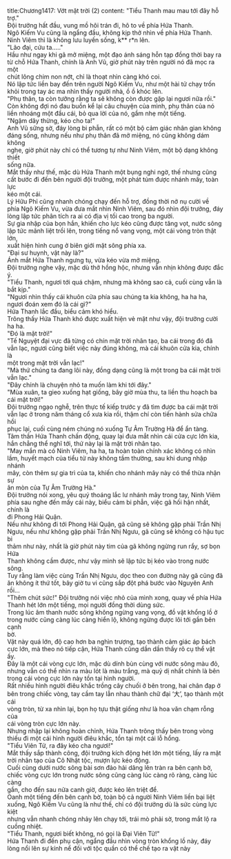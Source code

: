 title:Chương1417: Vớt mặt trời (2)
content:
"Tiểu Thanh mau mau tới đây hỗ trợ."<br>Đội trưởng hất đầu, vung mồ hôi trán đi, hô to về phía Hứa Thanh.<br>Ngô Kiếm Vu cũng là ngẩng đầu, không kịp thở nhìn về phía Hứa Thanh.<br>Ninh Viêm thì là không lưu luyến sống, k** r*n lên.<br>"Lão đại, cứu ta....."<br>Hầu như ngay khi gã mở miệng, một đạo ánh sáng hỗn tạp đồng thời bay ra<br>từ chỗ Hứa Thanh, chính là Anh Vũ, giờ phút này trên người nó đã mọc ra một<br>chút lông chim non nớt, chỉ là thoạt nhìn càng khó coi.<br>Nó lập tức liền bay đến trên người Ngô Kiếm Vu, như một hài tử chạy trốn<br>khỏi trong tay ác ma nhìn thấy người nhà, ồ ồ khóc lên.<br>"Phụ thân, ta còn tưởng rằng ta sẽ không còn được gặp lại ngươi nữa rồi."<br>Còn không đợi nó đau buồn kể lại câu chuyện của mình, phụ thân của nó<br>liền nhoáng một đầu cái, bỏ qua lời của nó, gầm nhẹ một tiếng.<br>"Ngậm dây thừng, kéo cho ta!"<br>Anh Vũ sững sờ, đáy lòng bi phẫn, rất có một bộ cảm giác nhân gian không<br>đáng sống, nhưng nếu như phụ thân đã mở miệng, nó cũng không dám không<br>nghe, giờ phút này chỉ có thể tương tự như Ninh Viêm, một bộ dạng không thiết<br>sống nữa.<br>Mắt thấy như thế, mặc dù Hứa Thanh một bụng nghi ngờ, thế nhưng cũng<br>cất bước đi đến bên người đội trưởng, một phát túm được nhánh mây, toàn lực<br>kéo một cái.<br>Lý Hữu Phỉ cũng nhanh chóng chạy đến hỗ trợ, đồng thời nở nụ cười về<br>phía Ngô Kiếm Vu, vừa đưa mắt nhìn Ninh Viêm, sau đó nhìn đội trưởng, đáy<br>lòng lập tức phân tích ra ai có địa vị tối cao trong ba người.<br>Sự gia nhập của bọn hắn, khiến cho lực kéo cũng được tăng vọt, nước sông<br>lập tức mãnh liệt trồi lên, trong tiếng nổ vang vọng, một cái vòng tròn thật lớn,<br>xuất hiện hình cung ở biên giới mặt sông phía xa.<br>"Đại sư huynh, vật này là?"<br>Ánh mắt Hứa Thanh ngưng tụ, vừa kéo vừa mở miệng.<br>Đội trưởng nghe vậy, mặc dù thở hồng hộc, nhưng vẫn nhịn không được đắc<br>ý.<br>"Tiểu Thanh, ngươi tới quá chậm, nhưng mà không sao cả, cuối cùng vẫn là<br>bắt kịp."<br>"Ngươi nhìn thấy cái khuôn cửa phía sau chúng ta kia không, ha ha ha,<br>ngươi đoán xem đó là cái gì?"<br>Hứa Thanh lắc đầu, biểu cảm khó hiểu.<br>Trông thấy Hứa Thanh khó được xuất hiện vẻ mặt như vậy, đội trưởng cười<br>ha ha.<br>"Đó là mặt trời!"<br>"Tế Nguyệt đại vực đã từng có chín mặt trời nhân tạo, ba cái trong đó đã<br>vẫn lạc, ngươi cũng biết việc này đúng không, mà cái khuôn cửa kia, chính là<br>một trong mặt trời vẫn lạc!"<br>"Mà thứ chúng ta đang lôi này, đồng dạng cũng là một trong ba cái mặt trời<br>vẫn lạc."<br>"Đây chính là chuyện nhỏ ta muốn làm khi tới đây."<br>"Mùa xuân, ta gieo xuống hạt giống, bây giờ mùa thu, ta liền thu hoạch ba<br>cái mặt trời!"<br>Đội trưởng ngạo nghễ, trên thực tế kiếp trước y đã tìm được ba cái mặt trời<br>vẫn lạc ở trong năm tháng cổ xưa kia rồi, thậm chí còn tiến hành sửa chữa hồi<br>phục lại, cuối cùng ném chúng nó xuống Tự Âm Trường Hà để ẩn tàng.<br>Tâm thần Hứa Thanh chấn động, quay lại đưa mắt nhìn cái cửa cực lớn kia,<br>hắn chẳng thể nghĩ tới, thứ này lại là mặt trời nhân tạo.<br>"May mắn mà có Ninh Viêm, ha ha, ta hoàn toàn chính xác không có nhìn<br>lầm, huyết mạch của tiểu tử này không tầm thường, sau khi dung nhập nhánh<br>mây, còn thêm sự gia trì của ta, khiến cho nhánh mây này có thể thừa nhận sự<br>ăn mòn của Tự Âm Trường Hà."<br>Đội trưởng nói xong, yêu quý thoáng lắc lư nhánh mây trong tay, Ninh Viêm<br>phía sau nghe đến mấy cái này, biểu cảm bi phẫn, việc gã hối hận nhất, chính là<br>đi Phong Hải Quận.<br>Nếu như không đi tới Phong Hải Quận, gã cũng sẽ không gặp phải Trần Nhị<br>Ngưu, nếu như không gặp phải Trần Nhị Ngưu, gã cũng sẽ không có hậu tục bi<br>thảm như này, nhất là giờ phút này tim của gã không ngừng run rẩy, sợ bọn Hứa<br>Thanh không cầm được, như vậy mình sẽ lập tức bị kéo vào trong nước sông.<br>Tuy rằng làm việc cùng Trần Nhị Ngưu, dọc theo con đường này gã cũng đã<br>ăn không ít thứ tốt, bây giờ tu vi cũng sắp đột phá bước vào Nguyên Anh rồi...<br>"Thêm chút sức!" Đội trưởng nói việc nhỏ của mình xong, quay về phía Hứa<br>Thanh hét lớn một tiếng, mọi người đồng thời dùng sức.<br>Trong lúc âm thanh nước sông không ngừng vang vọng, đồ vật khổng lồ ở<br>trong nước cũng càng lúc càng hiển lộ, không ngừng được lôi tới gần bên cạnh<br>bờ.<br>Vật này quá lớn, độ cao hơn ba nghìn trượng, tạo thành cảm giác áp bách<br>cực lớn, mà theo nó tiếp cận, Hứa Thanh cũng dần dần thấy rõ cụ thể vật ấy.<br>Đây là một cái vòng cực lớn, mặc dù dính bùn cùng với nước sông màu đỏ,<br>nhưng vẫn có thể nhìn ra màu lót là màu trắng, mà quỷ dị nhất chính là bên<br>trong cái vòng cực lớn này tồn tại hình người.<br>Rất nhiều hình người điêu khắc trồng cây chuối ở bên trong, hai chân đạp ở<br>bên trong chiếc vòng, tay cầm tay lẫn nhau thành chữ đại ‘大’, tạo thành một cái<br>vòng tròn, từ xa nhìn lại, bọn họ tựu thật giống như là hoa văn chạm rỗng của<br>cái vòng tròn cực lớn này.<br>Nhưng nhập lại không hoàn chỉnh, Hứa Thanh trông thấy bên trong vòng<br>thiếu đi một cái hình người điêu khắc, tồn tại một cái lỗ hổng.<br>"Tiểu Viên Tử, ra đây kéo cha ngươi!"<br>Mắt thấy sắp thành công, đội trưởng kích động hét lớn một tiếng, lấy ra mặt<br>trời nhân tạo của Cô Nhật tộc, mượn lực kéo động.<br>Cuối cùng dưới nước sông bài sơn đảo hải dâng lên tràn ra bên cạnh bờ,<br>chiếc vòng cực lớn trong nước sông cũng càng lúc càng rõ ràng, càng lúc càng<br>gần, cho đến sau nửa canh giờ, được kéo lên triệt để.<br>Oanh một tiếng đến bên cạnh bờ, toàn bộ cả người Ninh Viêm liền bại liệt<br>xuống, Ngô Kiếm Vu cũng là như thế, chỉ có đội trưởng dù là sức cùng lực kiệt<br>nhưng vẫn nhanh chóng nhảy lên chạy tới, trái mò phải sờ, trong mắt lộ ra<br>cuồng nhiệt.<br>"Tiểu Thanh, ngươi biết không, nó gọi là Đại Viên Tử!"<br>Hứa Thanh đi đến phụ cận, ngẩng đầu nhìn vòng tròn khổng lồ này, đáy<br>lòng nổi lên sự kính nể đối với tộc quần có thể chế tạo ra vật này